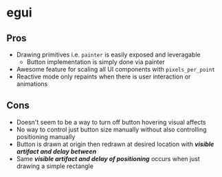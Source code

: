 # egui

## Pros
* Drawing primitives i.e. `painter` is easily exposed and leveragable
  * Button implementation is simply done via painter
* Awesome feature for scaling all UI components with `pixels_per_point`
* Reactive mode only repaints when there is user interaction or animations

## Cons
* Doesn't seem to be a way to turn off button hovering visual affects
* No way to control just button size manually without also controlling positioning manually
* Button is drawn at origin then redrawn at desired location with ***visible artifact and delay between***
* Same ***visible artifact and delay of positioning*** occurs when just drawing a simple rectangle
